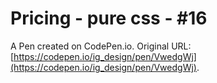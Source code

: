 # Pricing - pure css - #16

A Pen created on CodePen.io. Original URL: [https://codepen.io/ig_design/pen/VwedgWj](https://codepen.io/ig_design/pen/VwedgWj).


